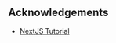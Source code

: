 ## Acknowledgements

 - [NextJS Tutorial](https://youtube.com/playlist?list=PLC3y8-rFHvwjOKd6gdf4QtV1uYNiQnruI&si=s2Le4ud2j95H_ef6)